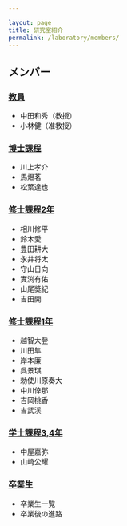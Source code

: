 ```yaml
---

layout: page
title: 研究室紹介
permalink: /laboratory/members/
---
```


## メンバー

### [教員](faculty)

- 中田和秀（教授）
- 小林健（准教授）

### [博士課程](dc)

- 川上孝介
- 馬煜茗
- 松葉達也

### [修士課程2年](m2)

- 相川修平
- 鈴木愛
- 豊田耕大
- 永井将太
- 守山日向
- 實渕有佑
- 山尾奬紀
- 吉田開

### [修士課程1年](m1)

- 越智大登
- 川田隼
- 岸本廉
- 呉景琪
- 勅使川原奏大
- 中川倖那
- 吉岡桃香
- 吉武渓

### [学士課程3,4年](b4)

- 中屋嘉弥
- 山﨑公耀

### [卒業生](alumni)

- 卒業生一覧
- 卒業後の進路
